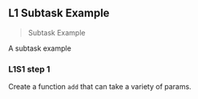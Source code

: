 ## L1 Subtask Example

> Subtask Example

A subtask example

### L1S1 step 1

Create a function `add` that can take a variety of params.

